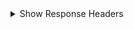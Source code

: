 <!-- <tr>
  <td colspan="2" align="center">
    <strong>The Headers</strong>
  </td>
</tr> -->
<tr>
<td colspan="2">

<details>
<summary>Show Response Headers</summary>

%FORKERR-http example/static%

